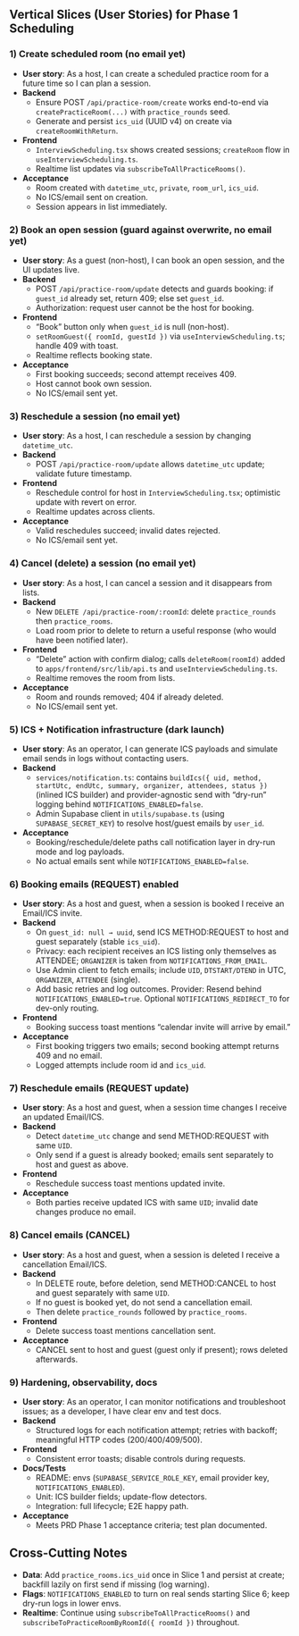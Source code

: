 ## Vertical Slices (User Stories) for Phase 1 Scheduling

### 1) Create scheduled room (no email yet)
- **User story**: As a host, I can create a scheduled practice room for a future time so I can plan a session.
- **Backend**
  - Ensure POST `/api/practice-room/create` works end-to-end via `createPracticeRoom(...)` with `practice_rounds` seed.
  - Generate and persist `ics_uid` (UUID v4) on create via `createRoomWithReturn`.
- **Frontend**
  - `InterviewScheduling.tsx` shows created sessions; `createRoom` flow in `useInterviewScheduling.ts`.
  - Realtime list updates via `subscribeToAllPracticeRooms()`.
- **Acceptance**
  - Room created with `datetime_utc`, `private`, `room_url`, `ics_uid`.
  - No ICS/email sent on creation.
  - Session appears in list immediately.

### 2) Book an open session (guard against overwrite, no email yet)
- **User story**: As a guest (non-host), I can book an open session, and the UI updates live.
- **Backend**
  - POST `/api/practice-room/update` detects and guards booking: if `guest_id` already set, return 409; else set `guest_id`.
  - Authorization: request user cannot be the host for booking.
- **Frontend**
  - “Book” button only when `guest_id` is null (non-host).
  - `setRoomGuest({ roomId, guestId })` via `useInterviewScheduling.ts`; handle 409 with toast.
  - Realtime reflects booking state.
- **Acceptance**
  - First booking succeeds; second attempt receives 409.
  - Host cannot book own session.
  - No ICS/email sent yet.

### 3) Reschedule a session (no email yet)
- **User story**: As a host, I can reschedule a session by changing `datetime_utc`.
- **Backend**
  - POST `/api/practice-room/update` allows `datetime_utc` update; validate future timestamp.
- **Frontend**
  - Reschedule control for host in `InterviewScheduling.tsx`; optimistic update with revert on error.
  - Realtime updates across clients.
- **Acceptance**
  - Valid reschedules succeed; invalid dates rejected.
  - No ICS/email sent yet.

### 4) Cancel (delete) a session (no email yet)
- **User story**: As a host, I can cancel a session and it disappears from lists.
- **Backend**
  - New `DELETE /api/practice-room/:roomId`: delete `practice_rounds` then `practice_rooms`.
  - Load room prior to delete to return a useful response (who would have been notified later).
- **Frontend**
  - “Delete” action with confirm dialog; calls `deleteRoom(roomId)` added to `apps/frontend/src/lib/api.ts` and `useInterviewScheduling.ts`.
  - Realtime removes the room from lists.
- **Acceptance**
  - Room and rounds removed; 404 if already deleted.
  - No ICS/email sent yet.

### 5) ICS + Notification infrastructure (dark launch)
- **User story**: As an operator, I can generate ICS payloads and simulate email sends in logs without contacting users.
- **Backend**
  - `services/notification.ts`: contains `buildIcs({ uid, method, startUtc, endUtc, summary, organizer, attendees, status })` (inlined ICS builder) and provider-agnostic send with “dry-run” logging behind `NOTIFICATIONS_ENABLED=false`.
  - Admin Supabase client in `utils/supabase.ts` (using `SUPABASE_SECRET_KEY`) to resolve host/guest emails by `user_id`.
- **Acceptance**
  - Booking/reschedule/delete paths call notification layer in dry-run mode and log payloads.
  - No actual emails sent while `NOTIFICATIONS_ENABLED=false`.

### 6) Booking emails (REQUEST) enabled
- **User story**: As a host and guest, when a session is booked I receive an Email/ICS invite.
- **Backend**
  - On `guest_id: null → uuid`, send ICS METHOD:REQUEST to host and guest separately (stable `ics_uid`).
  - Privacy: each recipient receives an ICS listing only themselves as ATTENDEE; `ORGANIZER` is taken from `NOTIFICATIONS_FROM_EMAIL`.
  - Use Admin client to fetch emails; include `UID`, `DTSTART/DTEND` in UTC, `ORGANIZER`, `ATTENDEE` (single).
  - Add basic retries and log outcomes. Provider: Resend behind `NOTIFICATIONS_ENABLED=true`. Optional `NOTIFICATIONS_REDIRECT_TO` for dev-only routing.
- **Frontend**
  - Booking success toast mentions “calendar invite will arrive by email.”
- **Acceptance**
  - First booking triggers two emails; second booking attempt returns 409 and no email.
  - Logged attempts include room id and `ics_uid`.

### 7) Reschedule emails (REQUEST update)
- **User story**: As a host and guest, when a session time changes I receive an updated Email/ICS.
- **Backend**
  - Detect `datetime_utc` change and send METHOD:REQUEST with same `UID`.
  - Only send if a guest is already booked; emails sent separately to host and guest as above.
- **Frontend**
  - Reschedule success toast mentions updated invite.
- **Acceptance**
  - Both parties receive updated ICS with same `UID`; invalid date changes produce no email.

### 8) Cancel emails (CANCEL)
- **User story**: As a host and guest, when a session is deleted I receive a cancellation Email/ICS.
- **Backend**
  - In DELETE route, before deletion, send METHOD:CANCEL to host and guest separately with same `UID`.
  - If no guest is booked yet, do not send a cancellation email.
  - Then delete `practice_rounds` followed by `practice_rooms`.
- **Frontend**
  - Delete success toast mentions cancellation sent.
- **Acceptance**
  - CANCEL sent to host and guest (guest only if present); rows deleted afterwards.

### 9) Hardening, observability, docs
- **User story**: As an operator, I can monitor notifications and troubleshoot issues; as a developer, I have clear env and test docs.
- **Backend**
  - Structured logs for each notification attempt; retries with backoff; meaningful HTTP codes (200/400/409/500).
- **Frontend**
  - Consistent error toasts; disable controls during requests.
- **Docs/Tests**
  - README: envs (`SUPABASE_SERVICE_ROLE_KEY`, email provider key, `NOTIFICATIONS_ENABLED`).
  - Unit: ICS builder fields; update-flow detectors.
  - Integration: full lifecycle; E2E happy path.
- **Acceptance**
  - Meets PRD Phase 1 acceptance criteria; test plan documented.

## Cross-Cutting Notes
- **Data**: Add `practice_rooms.ics_uid` once in Slice 1 and persist at create; backfill lazily on first send if missing (log warning).
- **Flags**: `NOTIFICATIONS_ENABLED` to turn on real sends starting Slice 6; keep dry-run logs in lower envs.
- **Realtime**: Continue using `subscribeToAllPracticeRooms()` and `subscribeToPracticeRoomByRoomId({ roomId })` throughout.
